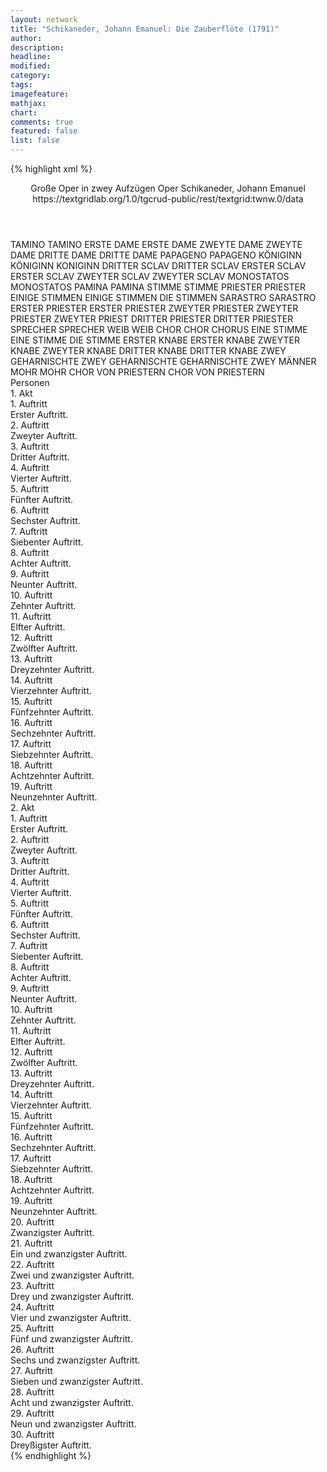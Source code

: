 ```yaml
---
layout: network
title: "Schikaneder, Johann Emanuel: Die Zauberflöte (1791)"
author:
description:
headline:
modified:
category:
tags:
imagefeature:
mathjax:
chart:
comments: true
featured: false
list: false
---
```

{% highlight xml %}
<?xml-model href="https://raw.githubusercontent.com/DLiNa/project/master/rules/lina.rnc"?><?xml-model href="https://raw.githubusercontent.com/DLiNa/project/master/rules/lina.sch"?>
<play xmlns="http://lina.digital">
  <header>
    <title>Die Zauberflöte</title>
    <subtitle>Große Oper in zwey Aufzügen</subtitle>
    <genretitle>Oper</genretitle>
    <author>Schikaneder, Johann Emanuel</author>
    <date type="print"/>
    <date type="premiere" when="1791"/>
    <date type="written"/>
    <source>https://textgridlab.org/1.0/tgcrud-public/rest/textgrid:twnw.0/data</source>
  </header>
  <personae>
    <character>
      <name>TAMINO</name>
      <alias xml:id="tamino">
        <name>TAMINO</name>
      </alias>
    </character>
    <character>
      <name>ERSTE DAME</name>
      <alias xml:id="erste_dame">
        <name>ERSTE DAME</name>
      </alias>
    </character>
    <character>
      <name>ZWEYTE DAME</name>
      <alias xml:id="zweyte_dame">
        <name>ZWEYTE DAME</name>
      </alias>
    </character>
    <character>
      <name>DRITTE DAME</name>
      <alias xml:id="dritte_dame">
        <name>DRITTE DAME</name>
      </alias>
    </character>
    <character>
      <name>PAPAGENO</name>
      <alias xml:id="papageno">
        <name>PAPAGENO</name>
      </alias>
    </character>
    <character>
      <name>KÖNIGINN</name>
      <alias xml:id="königinn">
        <name>KÖNIGINN</name>
      </alias>
      <alias xml:id="koniginn">
        <name>KONIGINN</name>
      </alias>
    </character>
    <character>
      <name>DRITTER SCLAV</name>
      <alias xml:id="dritter_sclav">
        <name>DRITTER SCLAV</name>
      </alias>
    </character>
    <character>
      <name>ERSTER SCLAV</name>
      <alias xml:id="erster_sclav">
        <name>ERSTER SCLAV</name>
      </alias>
    </character>
    <character>
      <name>ZWEYTER SCLAV</name>
      <alias xml:id="zweyter_sclav">
        <name>ZWEYTER SCLAV</name>
      </alias>
    </character>
    <character>
      <name>MONOSTATOS</name>
      <alias xml:id="monostatos">
        <name>MONOSTATOS</name>
      </alias>
    </character>
    <character>
      <name>PAMINA</name>
      <alias xml:id="pamina">
        <name>PAMINA</name>
      </alias>
    </character>
    <character>
      <name>STIMME</name>
      <alias xml:id="stimme">
        <name>STIMME</name>
      </alias>
    </character>
    <character>
      <name>PRIESTER</name>
      <alias xml:id="priester">
        <name>PRIESTER</name>
      </alias>
    </character>
    <character>
      <name>EINIGE STIMMEN</name>
      <alias xml:id="einige_stimmen">
        <name>EINIGE STIMMEN</name>
      </alias>
      <alias xml:id="die_stimmen">
        <name>DIE STIMMEN</name>
      </alias>
    </character>
    <character>
      <name>SARASTRO</name>
      <alias xml:id="sarastro">
        <name>SARASTRO</name>
      </alias>
    </character>
    <character>
      <name>ERSTER PRIESTER</name>
      <alias xml:id="erster_priester">
        <name>ERSTER PRIESTER</name>
      </alias>
    </character>
    <character>
      <name>ZWEYTER PRIESTER</name>
      <alias xml:id="zweyter_priester">
        <name>ZWEYTER PRIESTER</name>
      </alias>
      <alias xml:id="zweyter_priest">
        <name>ZWEYTER PRIEST</name>
      </alias>
    </character>
    <character>
      <name>DRITTER PRIESTER</name>
      <alias xml:id="dritter_priester">
        <name>DRITTER PRIESTER</name>
      </alias>
    </character>
    <character>
      <name>SPRECHER</name>
      <alias xml:id="sprecher">
        <name>SPRECHER</name>
      </alias>
    </character>
    <character>
      <name>WEIB</name>
      <alias xml:id="weib">
        <name>WEIB</name>
      </alias>
    </character>
    <character>
      <name>CHOR</name>
      <alias xml:id="chor">
        <name>CHOR</name>
      </alias>
      <alias xml:id="chorus">
        <name>CHORUS</name>
      </alias>
    </character>
    <character>
      <name>EINE STIMME</name>
      <alias xml:id="eine_stimme">
        <name>EINE STIMME</name>
      </alias>
      <alias xml:id="die_stimme">
        <name>DIE STIMME</name>
      </alias>
    </character>
    <character>
      <name>ERSTER KNABE</name>
      <alias xml:id="erster_knabe">
        <name>ERSTER KNABE</name>
      </alias>
    </character>
    <character>
      <name>ZWEYTER KNABE</name>
      <alias xml:id="zweyter_knabe">
        <name>ZWEYTER KNABE</name>
      </alias>
    </character>
    <character>
      <name>DRITTER KNABE</name>
      <alias xml:id="dritter_knabe">
        <name>DRITTER KNABE</name>
      </alias>
    </character>
    <character>
      <name>ZWEY GEHARNISCHTE</name>
      <alias xml:id="zwey_geharnischte">
        <name>ZWEY GEHARNISCHTE</name>
      </alias>
      <alias xml:id="geharnischte">
        <name>GEHARNISCHTE</name>
      </alias>
      <alias xml:id="zwey_männer">
        <name>ZWEY MÄNNER</name>
      </alias>
    </character>
    <character>
      <name>MOHR</name>
      <alias xml:id="mohr">
        <name>MOHR</name>
      </alias>
    </character>
    <character>
      <name>CHOR VON PRIESTERN</name>
      <alias xml:id="chor_von_priestern">
        <name>CHOR VON PRIESTERN</name>
      </alias>
    </character>
  </personae>
  <text>
    <div>
      <head>Personen</head>
    </div>
    <div>
      <head>1. Akt</head>
      <div>
        <head>1. Auftritt</head>
        <div>
          <head>Erster Auftritt.</head>
          <sp who="#tamino">
            <amount n="2" unit="speech_acts"/>
            <amount n="108" unit="words"/>
            <amount n="4" unit="lines"/>
            <amount n="580" unit="chars"/>
          </sp>
          <sp who="#erste_dame #zweyte_dame #dritte_dame">
            <amount n="1" unit="speech_acts"/>
            <amount n="14" unit="words"/>
            <amount n="3" unit="lines"/>
            <amount n="96" unit="chars"/>
          </sp>
          <sp who="#erste_dame">
            <amount n="2" unit="speech_acts"/>
            <amount n="18" unit="words"/>
            <amount n="3" unit="lines"/>
            <amount n="86" unit="chars"/>
          </sp>
          <sp who="#zweyte_dame">
            <amount n="2" unit="speech_acts"/>
            <amount n="20" unit="words"/>
            <amount n="3" unit="lines"/>
            <amount n="86" unit="chars"/>
          </sp>
          <sp who="#dritte_dame">
            <amount n="2" unit="speech_acts"/>
            <amount n="18" unit="words"/>
            <amount n="3" unit="lines"/>
            <amount n="86" unit="chars"/>
          </sp>
          <sp who="#erste_dame #zweyte_dame #dritte_dame">
            <amount n="2" unit="speech_acts"/>
            <amount n="114" unit="words"/>
            <amount n="17" unit="lines"/>
            <amount n="555" unit="chars"/>
          </sp>
        </div>
      </div>
      <div>
        <head>2. Auftritt</head>
        <div>
          <head>Zweyter Auftritt.</head>
          <sp who="#papageno">
            <amount n="24" unit="speech_acts"/>
            <amount n="579" unit="words"/>
            <amount n="29" unit="lines"/>
            <amount n="3002" unit="chars"/>
          </sp>
          <sp who="#tamino">
            <amount n="23" unit="speech_acts"/>
            <amount n="302" unit="words"/>
            <amount n="19" unit="lines"/>
            <amount n="1587" unit="chars"/>
          </sp>
        </div>
      </div>
      <div>
        <head>3. Auftritt</head>
        <div>
          <head>Dritter Auftritt.</head>
          <sp who="#erste_dame #zweyte_dame #dritte_dame">
            <amount n="3" unit="speech_acts"/>
            <amount n="4" unit="words"/>
            <amount n="3" unit="lines"/>
            <amount n="29" unit="chars"/>
          </sp>
          <sp who="#papageno">
            <amount n="6" unit="speech_acts"/>
            <amount n="134" unit="words"/>
            <amount n="3" unit="lines"/>
            <amount n="672" unit="chars"/>
          </sp>
          <sp who="#tamino">
            <amount n="2" unit="speech_acts"/>
            <amount n="10" unit="words"/>
            <amount n="2" unit="lines"/>
            <amount n="53" unit="chars"/>
          </sp>
          <sp who="#erste_dame">
            <amount n="4" unit="speech_acts"/>
            <amount n="45" unit="words"/>
            <amount n="4" unit="lines"/>
            <amount n="258" unit="chars"/>
          </sp>
          <sp who="#zweyte_dame">
            <amount n="4" unit="speech_acts"/>
            <amount n="42" unit="words"/>
            <amount n="3" unit="lines"/>
            <amount n="216" unit="chars"/>
          </sp>
          <sp who="#dritte_dame">
            <amount n="3" unit="speech_acts"/>
            <amount n="100" unit="words"/>
            <amount n="1" unit="lines"/>
            <amount n="512" unit="chars"/>
          </sp>
        </div>
      </div>
      <div>
        <head>4. Auftritt</head>
        <div>
          <head>Vierter Auftritt.</head>
          <sp who="#tamino">
            <amount n="1" unit="speech_acts"/>
            <amount n="103" unit="words"/>
            <amount n="14" unit="lines"/>
            <amount n="466" unit="chars"/>
          </sp>
        </div>
      </div>
      <div>
        <head>5. Auftritt</head>
        <div>
          <head>Fünfter Auftritt.</head>
          <sp who="#erste_dame">
            <amount n="7" unit="speech_acts"/>
            <amount n="127" unit="words"/>
            <amount n="5" unit="lines"/>
            <amount n="671" unit="chars"/>
          </sp>
          <sp who="#zweyte_dame">
            <amount n="4" unit="speech_acts"/>
            <amount n="47" unit="words"/>
            <amount n="3" unit="lines"/>
            <amount n="259" unit="chars"/>
          </sp>
          <sp who="#dritte_dame">
            <amount n="3" unit="speech_acts"/>
            <amount n="72" unit="words"/>
            <amount n="1" unit="lines"/>
            <amount n="379" unit="chars"/>
          </sp>
          <sp who="#tamino">
            <amount n="5" unit="speech_acts"/>
            <amount n="104" unit="words"/>
            <amount n="3" unit="lines"/>
            <amount n="542" unit="chars"/>
          </sp>
          <sp who="#erste_dame #zweyte_dame #dritte_dame">
            <amount n="3" unit="speech_acts"/>
            <amount n="18" unit="words"/>
            <amount n="3" unit="lines"/>
            <amount n="87" unit="chars"/>
          </sp>
        </div>
      </div>
      <div>
        <head>6. Auftritt</head>
        <div>
          <head>Sechster Auftritt.</head>
          <sp who="#königinn">
            <amount n="1" unit="speech_acts"/>
            <amount n="121" unit="words"/>
            <amount n="20" unit="lines"/>
            <amount n="632" unit="chars"/>
          </sp>
        </div>
      </div>
      <div>
        <head>7. Auftritt</head>
        <div>
          <head>Siebenter Auftritt.</head>
          <sp who="#tamino">
            <amount n="3" unit="speech_acts"/>
            <amount n="88" unit="words"/>
            <amount n="5" unit="lines"/>
            <amount n="457" unit="chars"/>
          </sp>
          <sp who="#papageno">
            <amount n="2" unit="speech_acts"/>
            <amount n="16" unit="words"/>
            <amount n="2" unit="lines"/>
            <amount n="62" unit="chars"/>
          </sp>
        </div>
      </div>
      <div>
        <head>8. Auftritt</head>
        <div>
          <head>Achter Auftritt.</head>
          <sp who="#erste_dame">
            <amount n="3" unit="speech_acts"/>
            <amount n="46" unit="words"/>
            <amount n="7" unit="lines"/>
            <amount n="232" unit="chars"/>
          </sp>
          <sp who="#papageno">
            <amount n="7" unit="speech_acts"/>
            <amount n="93" unit="words"/>
            <amount n="16" unit="lines"/>
            <amount n="472" unit="chars"/>
          </sp>
          <sp who="#zweyte_dame">
            <amount n="1" unit="speech_acts"/>
            <amount n="8" unit="words"/>
            <amount n="1" unit="lines"/>
            <amount n="36" unit="chars"/>
          </sp>
          <sp who="#erste_dame #zweyte_dame #dritte_dame #papageno">
            <amount n="1" unit="speech_acts"/>
            <amount n="7" unit="words"/>
            <amount n="1" unit="lines"/>
            <amount n="44" unit="chars"/>
          </sp>
          <sp who="#erste_dame #zweyte_dame #dritte_dame #papageno #tamino">
            <amount n="4" unit="speech_acts"/>
            <amount n="78" unit="words"/>
            <amount n="12" unit="lines"/>
            <amount n="444" unit="chars"/>
          </sp>
          <sp who="#erste_dame #zweyte_dame #dritte_dame">
            <amount n="5" unit="speech_acts"/>
            <amount n="87" unit="words"/>
            <amount n="15" unit="lines"/>
            <amount n="489" unit="chars"/>
          </sp>
          <sp who="#dritte_dame">
            <amount n="1" unit="speech_acts"/>
            <amount n="8" unit="words"/>
            <amount n="1" unit="lines"/>
            <amount n="34" unit="chars"/>
          </sp>
          <sp who="#tamino #papageno">
            <amount n="2" unit="speech_acts"/>
            <amount n="27" unit="words"/>
            <amount n="4" unit="lines"/>
            <amount n="135" unit="chars"/>
          </sp>
        </div>
      </div>
      <div>
        <head>9. Auftritt</head>
        <div>
          <head>Neunter Auftritt.</head>
          <sp who="#dritter_sclav">
            <amount n="8" unit="speech_acts"/>
            <amount n="168" unit="words"/>
            <amount n="4" unit="lines"/>
            <amount n="925" unit="chars"/>
          </sp>
          <sp who="#erster_sclav">
            <amount n="6" unit="speech_acts"/>
            <amount n="39" unit="words"/>
            <amount n="6" unit="lines"/>
            <amount n="196" unit="chars"/>
          </sp>
          <sp who="#zweyter_sclav">
            <amount n="3" unit="speech_acts"/>
            <amount n="15" unit="words"/>
            <amount n="3" unit="lines"/>
            <amount n="74" unit="chars"/>
          </sp>
          <sp who="#erster_sclav #zweyter_sclav">
            <amount n="2" unit="speech_acts"/>
            <amount n="5" unit="words"/>
            <amount n="2" unit="lines"/>
            <amount n="23" unit="chars"/>
          </sp>
        </div>
      </div>
      <div>
        <head>10. Auftritt</head>
        <div>
          <head>Zehnter Auftritt.</head>
          <sp who="#monostatos">
            <amount n="2" unit="speech_acts"/>
            <amount n="8" unit="words"/>
            <amount n="2" unit="lines"/>
            <amount n="47" unit="chars"/>
          </sp>
          <sp who="#erster_sclav">
            <amount n="3" unit="speech_acts"/>
            <amount n="44" unit="words"/>
            <amount n="2" unit="lines"/>
            <amount n="222" unit="chars"/>
          </sp>
          <sp who="#erster_sclav #zweyter_sclav #dritter_sclav">
            <amount n="1" unit="speech_acts"/>
            <amount n="1" unit="words"/>
            <amount n="1" unit="lines"/>
            <amount n="8" unit="chars"/>
          </sp>
          <sp who="#zweyter_sclav #dritter_sclav">
            <amount n="1" unit="speech_acts"/>
            <amount n="4" unit="words"/>
            <amount n="1" unit="lines"/>
            <amount n="32" unit="chars"/>
          </sp>
          <sp who="#zweyter_sclav">
            <amount n="1" unit="speech_acts"/>
            <amount n="6" unit="words"/>
            <amount n="1" unit="lines"/>
            <amount n="31" unit="chars"/>
          </sp>
          <sp who="#dritter_sclav">
            <amount n="1" unit="speech_acts"/>
            <amount n="10" unit="words"/>
            <amount n="1" unit="lines"/>
            <amount n="45" unit="chars"/>
          </sp>
        </div>
      </div>
      <div>
        <head>11. Auftritt</head>
        <div>
          <head>Elfter Auftritt.</head>
          <sp who="#monostatos">
            <amount n="4" unit="speech_acts"/>
            <amount n="28" unit="words"/>
            <amount n="5" unit="lines"/>
            <amount n="152" unit="chars"/>
          </sp>
          <sp who="#pamina">
            <amount n="3" unit="speech_acts"/>
            <amount n="34" unit="words"/>
            <amount n="6" unit="lines"/>
            <amount n="189" unit="chars"/>
          </sp>
        </div>
      </div>
      <div>
        <head>12. Auftritt</head>
        <div>
          <head>Zwölfter Auftritt.</head>
          <sp who="#papageno #monostatos">
            <amount n="1" unit="speech_acts"/>
            <amount n="29" unit="words"/>
            <amount n="5" unit="lines"/>
            <amount n="136" unit="chars"/>
          </sp>
          <sp who="#papageno">
            <amount n="1" unit="speech_acts"/>
            <amount n="24" unit="words"/>
            <amount n="3" unit="lines"/>
            <amount n="94" unit="chars"/>
          </sp>
        </div>
      </div>
      <div>
        <head>13. Auftritt</head>
        <div>
          <head>Dreyzehnter Auftritt.</head>
          <sp who="#pamina">
            <amount n="1" unit="speech_acts"/>
            <amount n="41" unit="words"/>
            <amount n="203" unit="chars"/>
          </sp>
        </div>
      </div>
      <div>
        <head>14. Auftritt</head>
        <div>
          <head>Vierzehnter Auftritt.</head>
          <sp who="#papageno">
            <amount n="25" unit="speech_acts"/>
            <amount n="641" unit="words"/>
            <amount n="16" unit="lines"/>
            <amount n="3316" unit="chars"/>
          </sp>
          <sp who="#pamina">
            <amount n="24" unit="speech_acts"/>
            <amount n="321" unit="words"/>
            <amount n="18" unit="lines"/>
            <amount n="1614" unit="chars"/>
          </sp>
          <sp who="#papageno #pamina">
            <amount n="2" unit="speech_acts"/>
            <amount n="38" unit="words"/>
            <amount n="6" unit="lines"/>
            <amount n="193" unit="chars"/>
          </sp>
        </div>
      </div>
      <div>
        <head>15. Auftritt</head>
        <div>
          <head>Fünfzehnter Auftritt.</head>
          <sp who="#erster_knabe #zweyter_knabe #dritter_knabe">
            <amount n="2" unit="speech_acts"/>
            <amount n="54" unit="words"/>
            <amount n="8" unit="lines"/>
            <amount n="288" unit="chars"/>
          </sp>
          <sp who="#tamino">
            <amount n="22" unit="speech_acts"/>
            <amount n="361" unit="words"/>
            <amount n="58" unit="lines"/>
            <amount n="1874" unit="chars"/>
          </sp>
          <sp who="#stimme">
            <amount n="2" unit="speech_acts"/>
            <amount n="4" unit="words"/>
            <amount n="2" unit="lines"/>
            <amount n="14" unit="chars"/>
          </sp>
          <sp who="#priester">
            <amount n="15" unit="speech_acts"/>
            <amount n="166" unit="words"/>
            <amount n="26" unit="lines"/>
            <amount n="881" unit="chars"/>
          </sp>
          <sp who="#einige_stimmen">
            <amount n="1" unit="speech_acts"/>
            <amount n="5" unit="words"/>
            <amount n="1" unit="lines"/>
            <amount n="24" unit="chars"/>
          </sp>
          <sp who="#die_stimmen">
            <amount n="1" unit="speech_acts"/>
            <amount n="3" unit="words"/>
            <amount n="1" unit="lines"/>
            <amount n="18" unit="chars"/>
          </sp>
        </div>
      </div>
      <div>
        <head>16. Auftritt</head>
        <div>
          <head>Sechzehnter Auftritt.</head>
          <sp who="#pamina #papageno">
            <amount n="2" unit="speech_acts"/>
            <amount n="52" unit="words"/>
            <amount n="9" unit="lines"/>
            <amount n="269" unit="chars"/>
          </sp>
          <sp who="#pamina">
            <amount n="1" unit="speech_acts"/>
            <amount n="3" unit="words"/>
            <amount n="1" unit="lines"/>
            <amount n="16" unit="chars"/>
          </sp>
          <sp who="#papageno">
            <amount n="1" unit="speech_acts"/>
            <amount n="5" unit="words"/>
            <amount n="1" unit="lines"/>
            <amount n="33" unit="chars"/>
          </sp>
        </div>
      </div>
      <div>
        <head>17. Auftritt</head>
        <div>
          <head>Siebzehnter Auftritt.</head>
          <sp who="#monostatos">
            <amount n="1" unit="speech_acts"/>
            <amount n="33" unit="words"/>
            <amount n="6" unit="lines"/>
            <amount n="181" unit="chars"/>
          </sp>
          <sp who="#pamina #papageno">
            <amount n="1" unit="speech_acts"/>
            <amount n="6" unit="words"/>
            <amount n="1" unit="lines"/>
            <amount n="28" unit="chars"/>
          </sp>
          <sp who="#papageno">
            <amount n="3" unit="speech_acts"/>
            <amount n="63" unit="words"/>
            <amount n="10" unit="lines"/>
            <amount n="316" unit="chars"/>
          </sp>
          <sp who="#monostatos #erster_sclav #zweyter_sclav #dritter_sclav">
            <amount n="1" unit="speech_acts"/>
            <amount n="81" unit="words"/>
            <amount n="17" unit="lines"/>
            <amount n="439" unit="chars"/>
          </sp>
          <sp who="#pamina">
            <amount n="2" unit="speech_acts"/>
            <amount n="19" unit="words"/>
            <amount n="3" unit="lines"/>
            <amount n="100" unit="chars"/>
          </sp>
          <sp who="#pamina #papageno">
            <amount n="1" unit="speech_acts"/>
            <amount n="26" unit="words"/>
            <amount n="4" unit="lines"/>
            <amount n="124" unit="chars"/>
          </sp>
        </div>
      </div>
      <div>
        <head>18. Auftritt</head>
        <div>
          <head>Achtzehnter Auftritt.</head>
          <sp who="#chorus">
            <amount n="1" unit="speech_acts"/>
            <amount n="33" unit="words"/>
            <amount n="4" unit="lines"/>
            <amount n="168" unit="chars"/>
          </sp>
          <sp who="#pamina">
            <amount n="3" unit="speech_acts"/>
            <amount n="49" unit="words"/>
            <amount n="9" unit="lines"/>
            <amount n="259" unit="chars"/>
          </sp>
          <sp who="#sarastro">
            <amount n="3" unit="speech_acts"/>
            <amount n="78" unit="words"/>
            <amount n="13" unit="lines"/>
            <amount n="411" unit="chars"/>
          </sp>
        </div>
      </div>
      <div>
        <head>19. Auftritt</head>
        <div>
          <head>Neunzehnter Auftritt.</head>
          <sp who="#monostatos">
            <amount n="4" unit="speech_acts"/>
            <amount n="76" unit="words"/>
            <amount n="13" unit="lines"/>
            <amount n="430" unit="chars"/>
          </sp>
          <sp who="#pamina #tamino #monostatos #sarastro #chorus">
            <amount n="1" unit="speech_acts"/>
            <amount n="33" unit="words"/>
            <amount n="4" unit="lines"/>
            <amount n="147" unit="chars"/>
          </sp>
          <sp who="#pamina #tamino">
            <amount n="3" unit="speech_acts"/>
            <amount n="55" unit="words"/>
            <amount n="10" unit="lines"/>
            <amount n="306" unit="chars"/>
          </sp>
          <sp who="#sarastro">
            <amount n="4" unit="speech_acts"/>
            <amount n="43" unit="words"/>
            <amount n="8" unit="lines"/>
            <amount n="245" unit="chars"/>
          </sp>
        </div>
      </div>
    </div>
    <div>
      <head>2. Akt</head>
      <div>
        <head>1. Auftritt</head>
        <div>
          <head>Erster Auftritt.</head>
          <sp who="#sarastro">
            <amount n="6" unit="speech_acts"/>
            <amount n="374" unit="words"/>
            <amount n="3" unit="lines"/>
            <amount n="2167" unit="chars"/>
          </sp>
          <sp who="#erster_priester">
            <amount n="1" unit="speech_acts"/>
            <amount n="3" unit="words"/>
            <amount n="1" unit="lines"/>
            <amount n="18" unit="chars"/>
          </sp>
          <sp who="#zweyter_priester">
            <amount n="1" unit="speech_acts"/>
            <amount n="2" unit="words"/>
            <amount n="1" unit="lines"/>
            <amount n="22" unit="chars"/>
          </sp>
          <sp who="#dritter_priester">
            <amount n="1" unit="speech_acts"/>
            <amount n="3" unit="words"/>
            <amount n="1" unit="lines"/>
            <amount n="15" unit="chars"/>
          </sp>
          <sp who="#sprecher">
            <amount n="2" unit="speech_acts"/>
            <amount n="75" unit="words"/>
            <amount n="1" unit="lines"/>
            <amount n="413" unit="chars"/>
          </sp>
          <sp who="#chorus">
            <amount n="1" unit="speech_acts"/>
            <amount n="52" unit="words"/>
            <amount n="8" unit="lines"/>
            <amount n="260" unit="chars"/>
          </sp>
        </div>
      </div>
      <div>
        <head>2. Auftritt</head>
        <div>
          <head>Zweyter Auftritt.</head>
          <sp who="#tamino">
            <amount n="6" unit="speech_acts"/>
            <amount n="34" unit="words"/>
            <amount n="6" unit="lines"/>
            <amount n="174" unit="chars"/>
          </sp>
          <sp who="#papageno">
            <amount n="6" unit="speech_acts"/>
            <amount n="73" unit="words"/>
            <amount n="5" unit="lines"/>
            <amount n="375" unit="chars"/>
          </sp>
        </div>
      </div>
      <div>
        <head>3. Auftritt</head>
        <div>
          <head>Dritter Auftritt.</head>
          <sp who="#sprecher">
            <amount n="8" unit="speech_acts"/>
            <amount n="167" unit="words"/>
            <amount n="15" unit="lines"/>
            <amount n="878" unit="chars"/>
          </sp>
          <sp who="#tamino">
            <amount n="5" unit="speech_acts"/>
            <amount n="17" unit="words"/>
            <amount n="5" unit="lines"/>
            <amount n="101" unit="chars"/>
          </sp>
          <sp who="#zweyter_priester">
            <amount n="10" unit="speech_acts"/>
            <amount n="113" unit="words"/>
            <amount n="7" unit="lines"/>
            <amount n="637" unit="chars"/>
          </sp>
          <sp who="#papageno">
            <amount n="11" unit="speech_acts"/>
            <amount n="96" unit="words"/>
            <amount n="10" unit="lines"/>
            <amount n="483" unit="chars"/>
          </sp>
        </div>
      </div>
      <div>
        <head>4. Auftritt</head>
        <div>
          <head>Vierter Auftritt.</head>
          <sp who="#papageno">
            <amount n="1" unit="speech_acts"/>
            <amount n="23" unit="words"/>
            <amount n="130" unit="chars"/>
          </sp>
          <sp who="#tamino">
            <amount n="1" unit="speech_acts"/>
            <amount n="12" unit="words"/>
            <amount n="1" unit="lines"/>
            <amount n="57" unit="chars"/>
          </sp>
        </div>
      </div>
      <div>
        <head>5. Auftritt</head>
        <div>
          <head>Fünfter Auftritt.</head>
          <sp who="#erste_dame #zweyte_dame #dritte_dame">
            <amount n="7" unit="speech_acts"/>
            <amount n="96" unit="words"/>
            <amount n="17" unit="lines"/>
            <amount n="493" unit="chars"/>
          </sp>
          <sp who="#papageno">
            <amount n="9" unit="speech_acts"/>
            <amount n="68" unit="words"/>
            <amount n="10" unit="lines"/>
            <amount n="293" unit="chars"/>
          </sp>
          <sp who="#tamino">
            <amount n="8" unit="speech_acts"/>
            <amount n="81" unit="words"/>
            <amount n="16" unit="lines"/>
            <amount n="466" unit="chars"/>
          </sp>
          <sp who="#tamino #papageno">
            <amount n="1" unit="speech_acts"/>
            <amount n="17" unit="words"/>
            <amount n="2" unit="lines"/>
            <amount n="95" unit="chars"/>
          </sp>
          <sp who="#erste_dame #zweyte_dame #dritte_dame #tamino #papageno">
            <amount n="1" unit="speech_acts"/>
            <amount n="25" unit="words"/>
            <amount n="4" unit="lines"/>
            <amount n="141" unit="chars"/>
          </sp>
          <sp who="#priester">
            <amount n="1" unit="speech_acts"/>
            <amount n="12" unit="words"/>
            <amount n="2" unit="lines"/>
            <amount n="66" unit="chars"/>
          </sp>
        </div>
      </div>
      <div>
        <head>6. Auftritt</head>
        <div>
          <head>Sechster Auftritt.</head>
          <sp who="#sprecher">
            <amount n="1" unit="speech_acts"/>
            <amount n="57" unit="words"/>
            <amount n="312" unit="chars"/>
          </sp>
          <sp who="#zweyter_priester">
            <amount n="2" unit="speech_acts"/>
            <amount n="16" unit="words"/>
            <amount n="2" unit="lines"/>
            <amount n="79" unit="chars"/>
          </sp>
          <sp who="#papageno">
            <amount n="3" unit="speech_acts"/>
            <amount n="55" unit="words"/>
            <amount n="2" unit="lines"/>
            <amount n="309" unit="chars"/>
          </sp>
          <sp who="#zweyter_priest">
            <amount n="1" unit="speech_acts"/>
            <amount n="23" unit="words"/>
            <amount n="135" unit="chars"/>
          </sp>
        </div>
      </div>
      <div>
        <head>7. Auftritt</head>
        <div>
          <head>Siebenter Auftritt.</head>
          <sp who="#monostatos">
            <amount n="1" unit="speech_acts"/>
            <amount n="269" unit="words"/>
            <amount n="16" unit="lines"/>
            <amount n="1366" unit="chars"/>
          </sp>
        </div>
      </div>
      <div>
        <head>8. Auftritt</head>
        <div>
          <head>Achter Auftritt.</head>
          <sp who="#königinn">
            <amount n="7" unit="speech_acts"/>
            <amount n="225" unit="words"/>
            <amount n="11" unit="lines"/>
            <amount n="1230" unit="chars"/>
          </sp>
          <sp who="#pamina">
            <amount n="8" unit="speech_acts"/>
            <amount n="134" unit="words"/>
            <amount n="6" unit="lines"/>
            <amount n="711" unit="chars"/>
          </sp>
          <sp who="#monostatos">
            <amount n="2" unit="speech_acts"/>
            <amount n="28" unit="words"/>
            <amount n="2" unit="lines"/>
            <amount n="137" unit="chars"/>
          </sp>
          <sp who="#koniginn">
            <amount n="1" unit="speech_acts"/>
            <amount n="112" unit="words"/>
            <amount n="656" unit="chars"/>
          </sp>
        </div>
      </div>
      <div>
        <head>9. Auftritt</head>
        <div>
          <head>Neunter Auftritt.</head>
          <sp who="#pamina">
            <amount n="1" unit="speech_acts"/>
            <amount n="18" unit="words"/>
            <amount n="1" unit="lines"/>
            <amount n="87" unit="chars"/>
          </sp>
        </div>
      </div>
      <div>
        <head>10. Auftritt</head>
        <div>
          <head>Zehnter Auftritt.</head>
          <sp who="#monostatos">
            <amount n="9" unit="speech_acts"/>
            <amount n="189" unit="words"/>
            <amount n="6" unit="lines"/>
            <amount n="995" unit="chars"/>
          </sp>
          <sp who="#pamina">
            <amount n="9" unit="speech_acts"/>
            <amount n="57" unit="words"/>
            <amount n="8" unit="lines"/>
            <amount n="281" unit="chars"/>
          </sp>
        </div>
      </div>
      <div>
        <head>11. Auftritt</head>
        <div>
          <head>Elfter Auftritt.</head>
          <sp who="#monostatos">
            <amount n="2" unit="speech_acts"/>
            <amount n="41" unit="words"/>
            <amount n="1" unit="lines"/>
            <amount n="228" unit="chars"/>
          </sp>
          <sp who="#sarastro">
            <amount n="1" unit="speech_acts"/>
            <amount n="68" unit="words"/>
            <amount n="352" unit="chars"/>
          </sp>
        </div>
      </div>
      <div>
        <head>12. Auftritt</head>
        <div>
          <head>Zwölfter Auftritt.</head>
          <sp who="#pamina">
            <amount n="1" unit="speech_acts"/>
            <amount n="11" unit="words"/>
            <amount n="1" unit="lines"/>
            <amount n="68" unit="chars"/>
          </sp>
          <sp who="#sarastro">
            <amount n="1" unit="speech_acts"/>
            <amount n="134" unit="words"/>
            <amount n="12" unit="lines"/>
            <amount n="738" unit="chars"/>
          </sp>
        </div>
      </div>
      <div>
        <head>13. Auftritt</head>
        <div>
          <head>Dreyzehnter Auftritt.</head>
          <sp who="#sprecher">
            <amount n="1" unit="speech_acts"/>
            <amount n="45" unit="words"/>
            <amount n="231" unit="chars"/>
          </sp>
          <sp who="#zweyter_priester">
            <amount n="1" unit="speech_acts"/>
            <amount n="20" unit="words"/>
            <amount n="116" unit="chars"/>
          </sp>
        </div>
      </div>
      <div>
        <head>14. Auftritt</head>
        <div>
          <head>Vierzehnter Auftritt.</head>
          <sp who="#papageno">
            <amount n="4" unit="speech_acts"/>
            <amount n="72" unit="words"/>
            <amount n="1" unit="lines"/>
            <amount n="360" unit="chars"/>
          </sp>
          <sp who="#tamino">
            <amount n="3" unit="speech_acts"/>
            <amount n="3" unit="words"/>
            <amount n="3" unit="lines"/>
            <amount n="9" unit="chars"/>
          </sp>
        </div>
      </div>
      <div>
        <head>15. Auftritt</head>
        <div>
          <head>Fünfzehnter Auftritt.</head>
          <sp who="#papageno">
            <amount n="14" unit="speech_acts"/>
            <amount n="145" unit="words"/>
            <amount n="12" unit="lines"/>
            <amount n="684" unit="chars"/>
          </sp>
          <sp who="#weib">
            <amount n="12" unit="speech_acts"/>
            <amount n="44" unit="words"/>
            <amount n="12" unit="lines"/>
            <amount n="233" unit="chars"/>
          </sp>
        </div>
      </div>
      <div>
        <head>16. Auftritt</head>
        <div>
          <head>Sechzehnter Auftritt.</head>
          <sp who="#erster_knabe #zweyter_knabe #dritter_knabe">
            <amount n="1" unit="speech_acts"/>
            <amount n="58" unit="words"/>
            <amount n="10" unit="lines"/>
            <amount n="323" unit="chars"/>
          </sp>
        </div>
      </div>
      <div>
        <head>17. Auftritt</head>
        <div>
          <head>Siebzehnter Auftritt.</head>
          <sp who="#papageno">
            <amount n="2" unit="speech_acts"/>
            <amount n="72" unit="words"/>
            <amount n="1" unit="lines"/>
            <amount n="353" unit="chars"/>
          </sp>
        </div>
      </div>
      <div>
        <head>18. Auftritt</head>
        <div>
          <head>Achtzehnter Auftritt.</head>
          <sp who="#pamina">
            <amount n="6" unit="speech_acts"/>
            <amount n="190" unit="words"/>
            <amount n="12" unit="lines"/>
            <amount n="948" unit="chars"/>
          </sp>
          <sp who="#tamino">
            <amount n="2" unit="speech_acts"/>
            <amount n="8" unit="words"/>
            <amount n="2" unit="lines"/>
            <amount n="48" unit="chars"/>
          </sp>
          <sp who="#papageno">
            <amount n="1" unit="speech_acts"/>
            <amount n="5" unit="words"/>
            <amount n="1" unit="lines"/>
            <amount n="30" unit="chars"/>
          </sp>
        </div>
      </div>
      <div>
        <head>19. Auftritt</head>
        <div>
          <head>Neunzehnter Auftritt.</head>
          <sp who="#papageno">
            <amount n="8" unit="speech_acts"/>
            <amount n="206" unit="words"/>
            <amount n="5" unit="lines"/>
            <amount n="1084" unit="chars"/>
          </sp>
        </div>
      </div>
      <div>
        <head>20. Auftritt</head>
        <div>
          <head>Zwanzigster Auftritt.</head>
          <sp who="#chor">
            <amount n="1" unit="speech_acts"/>
            <amount n="47" unit="words"/>
            <amount n="6" unit="lines"/>
            <amount n="233" unit="chars"/>
          </sp>
        </div>
      </div>
      <div>
        <head>21. Auftritt</head>
        <div>
          <head>Ein und zwanzigster Auftritt.</head>
          <sp who="#sarastro">
            <amount n="7" unit="speech_acts"/>
            <amount n="106" unit="words"/>
            <amount n="8" unit="lines"/>
            <amount n="514" unit="chars"/>
          </sp>
          <sp who="#pamina">
            <amount n="10" unit="speech_acts"/>
            <amount n="86" unit="words"/>
            <amount n="12" unit="lines"/>
            <amount n="417" unit="chars"/>
          </sp>
          <sp who="#tamino">
            <amount n="3" unit="speech_acts"/>
            <amount n="9" unit="words"/>
            <amount n="3" unit="lines"/>
            <amount n="42" unit="chars"/>
          </sp>
          <sp who="#sarastro #tamino">
            <amount n="4" unit="speech_acts"/>
            <amount n="48" unit="words"/>
            <amount n="6" unit="lines"/>
            <amount n="237" unit="chars"/>
          </sp>
          <sp who="#tamino #pamina">
            <amount n="1" unit="speech_acts"/>
            <amount n="16" unit="words"/>
            <amount n="3" unit="lines"/>
            <amount n="95" unit="chars"/>
          </sp>
        </div>
      </div>
      <div>
        <head>22. Auftritt</head>
        <div>
          <head>Zwei und zwanzigster Auftritt.</head>
          <sp who="#papageno">
            <amount n="3" unit="speech_acts"/>
            <amount n="113" unit="words"/>
            <amount n="554" unit="chars"/>
          </sp>
          <sp who="#eine_stimme">
            <amount n="1" unit="speech_acts"/>
          </sp>
          <sp who="#die_stimme">
            <amount n="1" unit="speech_acts"/>
            <amount n="8" unit="words"/>
            <amount n="1" unit="lines"/>
            <amount n="43" unit="chars"/>
          </sp>
        </div>
      </div>
      <div>
        <head>23. Auftritt</head>
        <div>
          <head>Drey und zwanzigster Auftritt.</head>
          <sp who="#sprecher">
            <amount n="3" unit="speech_acts"/>
            <amount n="56" unit="words"/>
            <amount n="2" unit="lines"/>
            <amount n="286" unit="chars"/>
          </sp>
          <sp who="#papageno">
            <amount n="3" unit="speech_acts"/>
            <amount n="225" unit="words"/>
            <amount n="25" unit="lines"/>
            <amount n="1071" unit="chars"/>
          </sp>
        </div>
      </div>
      <div>
        <head>24. Auftritt</head>
        <div>
          <head>Vier und zwanzigster Auftritt.</head>
          <sp who="#weib">
            <amount n="8" unit="speech_acts"/>
            <amount n="98" unit="words"/>
            <amount n="6" unit="lines"/>
            <amount n="524" unit="chars"/>
          </sp>
          <sp who="#papageno">
            <amount n="9" unit="speech_acts"/>
            <amount n="98" unit="words"/>
            <amount n="8" unit="lines"/>
            <amount n="486" unit="chars"/>
          </sp>
        </div>
      </div>
      <div>
        <head>25. Auftritt</head>
        <div>
          <head>Fünf und zwanzigster Auftritt.</head>
          <sp who="#sprecher">
            <amount n="1" unit="speech_acts"/>
            <amount n="26" unit="words"/>
            <amount n="135" unit="chars"/>
          </sp>
          <sp who="#papageno">
            <amount n="1" unit="speech_acts"/>
            <amount n="18" unit="words"/>
            <amount n="1" unit="lines"/>
            <amount n="89" unit="chars"/>
          </sp>
        </div>
      </div>
      <div>
        <head>26. Auftritt</head>
        <div>
          <head>Sechs und zwanzigster Auftritt.</head>
          <sp who="#erster_knabe #zweyter_knabe #dritter_knabe">
            <amount n="1" unit="speech_acts"/>
            <amount n="49" unit="words"/>
            <amount n="8" unit="lines"/>
            <amount n="269" unit="chars"/>
          </sp>
          <sp who="#erster_knabe">
            <amount n="2" unit="speech_acts"/>
            <amount n="10" unit="words"/>
            <amount n="2" unit="lines"/>
            <amount n="57" unit="chars"/>
          </sp>
          <sp who="#zweyter_knabe #dritter_knabe">
            <amount n="2" unit="speech_acts"/>
            <amount n="45" unit="words"/>
            <amount n="7" unit="lines"/>
            <amount n="218" unit="chars"/>
          </sp>
        </div>
      </div>
      <div>
        <head>27. Auftritt</head>
        <div>
          <head>Sieben und zwanzigster Auftritt.</head>
          <sp who="#pamina">
            <amount n="6" unit="speech_acts"/>
            <amount n="107" unit="words"/>
            <amount n="20" unit="lines"/>
            <amount n="598" unit="chars"/>
          </sp>
          <sp who="#erster_knabe #zweyter_knabe #dritter_knabe">
            <amount n="6" unit="speech_acts"/>
            <amount n="94" unit="words"/>
            <amount n="16" unit="lines"/>
            <amount n="488" unit="chars"/>
          </sp>
          <sp who="#pamina #erster_knabe #zweyter_knabe #dritter_knabe">
            <amount n="1" unit="speech_acts"/>
            <amount n="15" unit="words"/>
            <amount n="2" unit="lines"/>
            <amount n="66" unit="chars"/>
          </sp>
          <sp who="#pamina #erster_knabe #zweyter_knabe #dritter_knabe">
            <amount n="1" unit="speech_acts"/>
            <amount n="23" unit="words"/>
            <amount n="4" unit="lines"/>
            <amount n="135" unit="chars"/>
          </sp>
        </div>
      </div>
      <div>
        <head>28. Auftritt</head>
        <div>
          <head>Acht und zwanzigster Auftritt.</head>
          <sp who="#zwey_männer">
            <amount n="1" unit="speech_acts"/>
            <amount n="47" unit="words"/>
            <amount n="6" unit="lines"/>
            <amount n="266" unit="chars"/>
          </sp>
          <sp who="#tamino">
            <amount n="4" unit="speech_acts"/>
            <amount n="47" unit="words"/>
            <amount n="7" unit="lines"/>
            <amount n="248" unit="chars"/>
          </sp>
          <sp who="#pamina">
            <amount n="4" unit="speech_acts"/>
            <amount n="127" unit="words"/>
            <amount n="23" unit="lines"/>
            <amount n="667" unit="chars"/>
          </sp>
          <sp who="#tamino #geharnischte">
            <amount n="1" unit="speech_acts"/>
            <amount n="36" unit="words"/>
            <amount n="5" unit="lines"/>
            <amount n="185" unit="chars"/>
          </sp>
          <sp who="#geharnischte">
            <amount n="1" unit="speech_acts"/>
            <amount n="37" unit="words"/>
            <amount n="5" unit="lines"/>
            <amount n="190" unit="chars"/>
          </sp>
          <sp who="#zwey_geharnischte">
            <amount n="1" unit="speech_acts"/>
            <amount n="22" unit="words"/>
            <amount n="3" unit="lines"/>
            <amount n="120" unit="chars"/>
          </sp>
          <sp who="#chor">
            <amount n="1" unit="speech_acts"/>
            <amount n="22" unit="words"/>
            <amount n="4" unit="lines"/>
            <amount n="120" unit="chars"/>
          </sp>
        </div>
      </div>
      <div>
        <head>29. Auftritt</head>
        <div>
          <head>Neun und zwanzigster Auftritt.</head>
          <sp who="#papageno">
            <amount n="8" unit="speech_acts"/>
            <amount n="308" unit="words"/>
            <amount n="56" unit="lines"/>
            <amount n="1616" unit="chars"/>
          </sp>
          <sp who="#erster_knabe #zweyter_knabe #dritter_knabe">
            <amount n="3" unit="speech_acts"/>
            <amount n="63" unit="words"/>
            <amount n="10" unit="lines"/>
            <amount n="351" unit="chars"/>
          </sp>
          <sp who="#weib">
            <amount n="5" unit="speech_acts"/>
            <amount n="33" unit="words"/>
            <amount n="5" unit="lines"/>
            <amount n="152" unit="chars"/>
          </sp>
          <sp who="#papageno #weib">
            <amount n="3" unit="speech_acts"/>
            <amount n="93" unit="words"/>
            <amount n="14" unit="lines"/>
            <amount n="446" unit="chars"/>
          </sp>
        </div>
      </div>
      <div>
        <head>30. Auftritt</head>
        <div>
          <head>Dreyßigster Auftritt.</head>
          <sp who="#mohr">
            <amount n="4" unit="speech_acts"/>
            <amount n="57" unit="words"/>
            <amount n="10" unit="lines"/>
            <amount n="327" unit="chars"/>
          </sp>
          <sp who="#erste_dame #zweyte_dame #dritte_dame">
            <amount n="2" unit="speech_acts"/>
            <amount n="18" unit="words"/>
            <amount n="3" unit="lines"/>
            <amount n="105" unit="chars"/>
          </sp>
          <sp who="#königinn">
            <amount n="1" unit="speech_acts"/>
            <amount n="7" unit="words"/>
            <amount n="1" unit="lines"/>
            <amount n="34" unit="chars"/>
          </sp>
          <sp who="#erste_dame #zweyte_dame #dritte_dame #königinn">
            <amount n="1" unit="speech_acts"/>
            <amount n="46" unit="words"/>
            <amount n="8" unit="lines"/>
            <amount n="256" unit="chars"/>
          </sp>
          <sp who="#sarastro">
            <amount n="1" unit="speech_acts"/>
            <amount n="12" unit="words"/>
            <amount n="2" unit="lines"/>
            <amount n="87" unit="chars"/>
          </sp>
          <sp who="#chor_von_priestern">
            <amount n="1" unit="speech_acts"/>
            <amount n="34" unit="words"/>
            <amount n="4" unit="lines"/>
            <amount n="177" unit="chars"/>
          </sp>
        </div>
      </div>
    </div>
  </text>
</play>
{% endhighlight %}